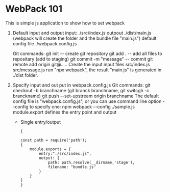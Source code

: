 # WebPack 101

This is simple js application to show how to set webpack

1. Default input and output 
   input:  ./src/index.js 
   outpout ./dist/main.js (webpack will create the folder and the bundle file "main.js")
   default config file ./webpack.config.js

   Git commands: 
        git init  -- create git repository
        git add . -- add all files to repositary (add to staging)
        git commit -m "message"  -- commit 
        git remote add origin git@.....
    Create the input input files 
        src/index.js
        src/message.js
    run "npx webpack", the result "main.js" is generated in ./dist folder.
2. Specify input and out put in webpack.config.js
   Git commands:
    git checkout -b branchname (git branck branchname, git switcgh -c branckname)
    git push --set-upstream origin branchname
   The default config file is "webpack.config.js", or you can use command line option --config to specify one:
        npm webpack --config ./sample.js
   module.export defines the entry point and output
   - Single entry/output  
        ```
        {

        const path = require('path');
        {
            module.exports = {
                entry:"./src/index.js",
                output: {
                    path: path.resolve(__dirname,'stage'),
                    filename: "bundle.js"
                }
            }         
        }
        }
        ```
   

     
    


